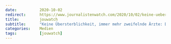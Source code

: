 ```yaml
---
date:          2020-10-02
redirect:      https://www.journalistenwatch.com/2020/10/02/keine-uebersterblichkeit-aerzte/
title:         jouwatch
subtitle:      "Keine Übersterblichkeit, immer mehr zweifelnde Ärzte: Der größte Fehlalarm aller Zeiten"
categories:    Medien
tags:          [jouwatch]
---
```

